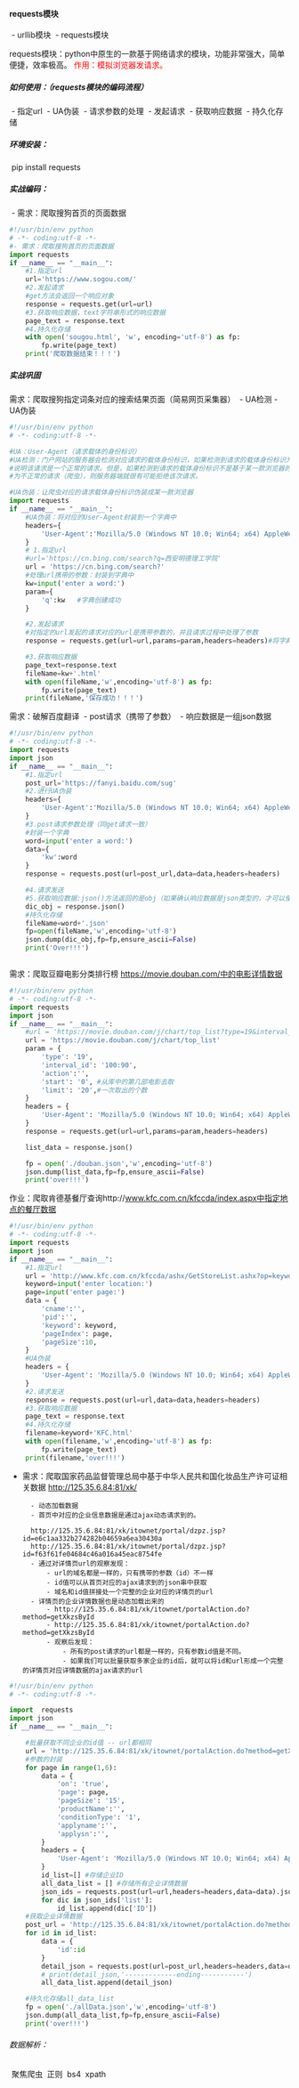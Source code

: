 #### requests模块

​    - urllib模块
​    - requests模块

requests模块：python中原生的一款基于网络请求的模块，功能非常强大，简单便捷，效率极高。
<font color='red'>作用：模拟浏览器发请求。</font>

##### 如何使用：（requests模块的编码流程）

​    - 指定url
​        - UA伪装
​        - 请求参数的处理
​    - 发起请求
​    - 获取响应数据
​    - 持久化存储

##### 环境安装：

​    pip install requests

##### 实战编码：

​    - 需求：爬取搜狗首页的页面数据

```python
#!/usr/bin/env python 
# -*- coding:utf-8 -*-
#- 需求：爬取搜狗首页的页面数据
import requests
if __name__ == "__main__":
    #1.指定url
    url='https://www.sogou.com/'
    #2.发起请求
    #get方法会返回一个响应对象
    response = requests.get(url=url)
    #3.获取响应数据，text字符串形式的响应数据
    page_text = response.text
    #4.持久化存储
    with open('sougou.html', 'w', encoding='utf-8') as fp:
        fp.write(page_text)
    print('爬取数据结束！！！')
```

##### 实战巩固

需求：爬取搜狗指定词条对应的搜索结果页面（简易网页采集器）
​        - UA检测
​        - UA伪装

```python
#!/usr/bin/env python 
# -*- coding:utf-8 -*-

#UA：User-Agent（请求载体的身份标识）
#UA检测：门户网站的服务器会检测对应请求的载体身份标识，如果检测到请求的载体身份标识为某一款浏览器，
#说明该请求是一个正常的请求。但是，如果检测到请求的载体身份标识不是基于某一款浏览器的，则表示该请求
#为不正常的请求（爬虫），则服务器端就很有可能拒绝该次请求。

#UA伪装：让爬虫对应的请求载体身份标识伪装成某一款浏览器
import requests
if __name__ == "__main__":
    #UA伪装：将对应的User-Agent封装到一个字典中
    headers={
        'User-Agent':'Mozilla/5.0 (Windows NT 10.0; Win64; x64) AppleWebKit/537.36 (KHTML, like Gecko) Chrome/110.0.0.0 Safari/537.36 Edg/110.0.1587.57'
    }
    # 1.指定url
    #url='https://cn.bing.com/search?q=西安明德理工学院'
    url = 'https://cn.bing.com/search?'
    #处理url携带的参数：封装到字典中
    kw=input('enter a word:')
    param={
        'q':kw   #字典创建成功
    }

    #2.发起请求
    #对指定的url发起的请求对应的url是携带参数的，并且请求过程中处理了参数
    response = requests.get(url=url,params=param,headers=headers)#将字典赋值给params参数

    #3.获取响应数据
    page_text=response.text
    fileName=kw+'.html'
    with open(fileName,'w',encoding='utf-8') as fp:
        fp.write(page_text)
    print(fileName,'保存成功！！！')
```

需求：破解百度翻译
​    - post请求（携带了参数）
​    - 响应数据是一组json数据

```python
#!/usr/bin/env python 
# -*- coding:utf-8 -*-
import requests
import json
if __name__ == "__main__":
    #1.指定url
    post_url='https://fanyi.baidu.com/sug'
    #2.进行UA伪装
    headers={
        'User-Agent':'Mozilla/5.0 (Windows NT 10.0; Win64; x64) AppleWebKit/537.36 (KHTML, like Gecko) Chrome/110.0.0.0 Safari/537.36 Edg/110.0.1587.57'
    }
    #3.post请求参数处理（同get请求一致）
    #封装一个字典
    word=input('enter a word:')
    data={
        'kw':word
    }
    response = requests.post(url=post_url,data=data,headers=headers)

    #4.请求发送
    #5.获取响应数据:json()方法返回的是obj（如果确认响应数据是json类型的，才可以使用json（））
    dic_obj = response.json()
    #持久化存储
    fileName=word+'.json'
    fp=open(fileName,'w',encoding='utf-8')
    json.dump(dic_obj,fp=fp,ensure_ascii=False)
    print('Over!!!')



```

需求：爬取豆瓣电影分类排行榜 https://movie.douban.com/中的电影详情数据

```python
#!/usr/bin/env python 
# -*- coding:utf-8 -*-
import requests
import json
if __name__ == "__main__":
    #url = 'https://movie.douban.com/j/chart/top_list?type=19&interval_id=100%3A90&action=&start=20&limit=20'
    url = 'https://movie.douban.com/j/chart/top_list'
    param = {
        'type': '19',
        'interval_id': '100:90',
        'action':'',
        'start': '0', #从库中的第几部电影去取
        'limit': '20',#一次取出的个数
    }
    headers = {
        'User-Agent': 'Mozilla/5.0 (Windows NT 10.0; Win64; x64) AppleWebKit/537.36 (KHTML, like Gecko) Chrome/110.0.0.0 Safari/537.36 Edg/110.0.1587.57'
    }
    response = requests.get(url=url,params=param,headers=headers)

    list_data = response.json()

    fp = open('./douban.json','w',encoding='utf-8')
    json.dump(list_data,fp=fp,ensure_ascii=False)
    print('over!!!')
```

作业：爬取肯德基餐厅查询http://www.kfc.com.cn/kfccda/index.aspx中指定地点的餐厅数据

```python
#!/usr/bin/env python 
# -*- coding:utf-8 -*-
import requests
import json
if __name__ == "__main__":
    #1.指定url
    url = 'http://www.kfc.com.cn/kfccda/ashx/GetStoreList.ashx?op=keyword'
    keyword=input('enter location:')
    page=input('enter page:')
    data = {
        'cname':'',
        'pid':'',
        'keyword': keyword,
        'pageIndex': page,
        'pageSize':10,
    }
    #UA伪装
    headers = {
        'User-Agent': 'Mozilla/5.0 (Windows NT 10.0; Win64; x64) AppleWebKit/537.36 (KHTML, like Gecko) Chrome/110.0.0.0 Safari/537.36 Edg/110.0.1587.57'
    }
    #2.请求发送
    response = requests.post(url=url,data=data,headers=headers)
    #3.获取响应数据
    page_text = response.text
    #4.持久化存储
    filename=keyword+'KFC.html'
    with open(filename,'w',encoding='utf-8') as fp:
        fp.write(page_text)
    print(filename,'over!!!')
```

- 需求：爬取国家药品监督管理总局中基于中华人民共和国化妆品生产许可证相关数据
            http://125.35.6.84:81/xk/

        - 动态加载数据
        - 首页中对应的企业信息数据是通过ajax动态请求到的。
    
        http://125.35.6.84:81/xk/itownet/portal/dzpz.jsp?id=e6c1aa332b274282b04659a6ea30430a
        http://125.35.6.84:81/xk/itownet/portal/dzpz.jsp?id=f63f61fe04684c46a016a45eac8754fe
        - 通过对详情页url的观察发现：
            - url的域名都是一样的，只有携带的参数（id）不一样
            - id值可以从首页对应的ajax请求到的json串中获取
            - 域名和id值拼接处一个完整的企业对应的详情页的url
        - 详情页的企业详情数据也是动态加载出来的
            - http://125.35.6.84:81/xk/itownet/portalAction.do?method=getXkzsById
            - http://125.35.6.84:81/xk/itownet/portalAction.do?method=getXkzsById
            - 观察后发现：
                - 所有的post请求的url都是一样的，只有参数id值是不同。
                - 如果我们可以批量获取多家企业的id后，就可以将id和url形成一个完整的详情页对应详情数据的ajax请求的url

```python
#!/usr/bin/env python
# -*- coding:utf-8 -*-

import  requests
import json
if __name__ == "__main__":

    #批量获取不同企业的id值 -- url都相同
    url = 'http://125.35.6.84:81/xk/itownet/portalAction.do?method=getXkzsList'
    #参数的封装
    for page in range(1,6):
        data = {
            'on': 'true',
            'page': page,
            'pageSize': '15',
            'productName':'',
            'conditionType': '1',
            'applyname':'',
            'applysn':'',
        }
        headers = {
            'User-Agent': 'Mozilla/5.0 (Windows NT 10.0; Win64; x64) AppleWebKit/537.36 (KHTML, like Gecko) Chrome/110.0.0.0 Safari/537.36 Edg/110.0.1587.57'
        }
        id_list=[] #存储企业ID
        all_data_list = [] #存储所有企业详情数据
        json_ids = requests.post(url=url,headers=headers,data=data).json()
        for dic in json_ids['list']:
            id_list.append(dic['ID'])
    #获取企业详情数据
    post_url = 'http://125.35.6.84:81/xk/itownet/portalAction.do?method=getXkzsById'
    for id in id_list:
        data = {
            'id':id
        }
        detail_json = requests.post(url=post_url,headers=headers,data=data).json()
        # print(detail_json,'-------------ending-----------')
        all_data_list.append(detail_json)

    #持久化存储all_data_list
    fp = open('./allData.json','w',encoding='utf-8')
    json.dump(all_data_list,fp=fp,ensure_ascii=False)
    print('over!!!')
```

###### 数据解析：

​    聚焦爬虫
​    正则
​    bs4
​    xpath
